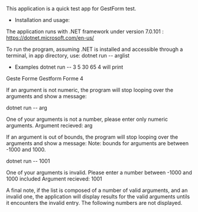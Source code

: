 This application is a quick test app for GestForm test.

* Installation and usage:

The application runs with .NET framework under version 7.0.101 : https://dotnet.microsoft.com/en-us/

To run the program, assuming .NET is installed and accessible through a terminal, in app directory, use: dotnet run -- arglist

* Examples
dotnet run -- 3 5 30 65 4 will print

Geste
Forme
Gestform
Forme
4

If an argument is not numeric, the program will stop looping over the arguments and show a message:

dotnet run -- arg

One of your arguments is not a number, please enter only numeric arguments.
Argument recieved: arg

If an argument is out of bounds, the program will stop looping over the arguments and show a message:
Note: bounds for arguments are between -1000 and 1000.

dotnet run -- 1001

One of your arguments is invalid. Please enter a number between -1000 and 1000 included
Argument recieved: 1001

A final note, if the list is composed of a number of valid arguments, and an invalid one, the application will display results for the valid arguments untils it encounters the invalid entry. The following numbers are not displayed.
